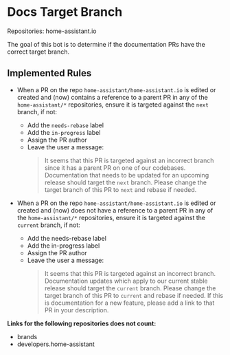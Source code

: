 # Docs Target Branch

Repositories: home-assistant.io

The goal of this bot is to determine if the documentation PRs have the correct target branch.

## Implemented Rules

<!-- https://github.com/home-assistant/probot-home-assistant/issues/6 -->

- When a PR on the repo `home-assistant/home-assistant.io` is edited or created and (now) contains a reference to a parent PR in any of the `home-assistant/*` repositories, ensure it is targeted against the `next` branch, if not:
  - Add the `needs-rebase` label
  - Add the `in-progress` label
  - Assign the PR author
  - Leave the user a message:
    > It seems that this PR is targeted against an incorrect branch since it has a parent PR on one of our codebases. Documentation that needs to be updated for an upcoming release should target the `next` branch. Please change the target branch of this PR to `next` and rebase if needed.
- When a PR on the repo `home-assistant/home-assistant.io` is edited or created and (now) does not have a reference to a parent PR in any of the `home-assistant/*` repositories, ensure it is targeted against the `current` branch, if not:

  - Add the needs-rebase label
  - Add the in-progress label
  - Assign the PR author
  - Leave the user a message:
    > It seems that this PR is targeted against an incorrect branch. Documentation updates which apply to our current stable release should target the `current` branch. Please change the target branch of this PR to `current` and rebase if needed. If this is documentation for a new feature, please add a link to that PR in your description.

**Links for the following repositories does not count:**

- brands
- developers.home-assistant
